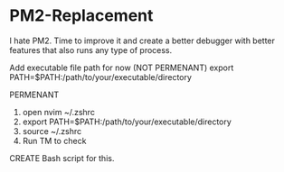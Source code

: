 # PM2-Replacement
I hate PM2. Time to improve it and create a better debugger with better features that also runs any type of process.


Add executable file path for now (NOT PERMENANT)
export PATH=$PATH:/path/to/your/executable/directory

PERMENANT
1. open nvim ~/.zshrc
2. export PATH=$PATH:/path/to/your/executable/directory
3. source ~/.zshrc
4. Run TM to check

CREATE Bash script for this.

